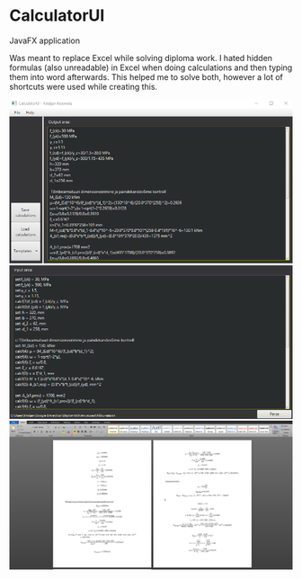 # CalculatorUI
JavaFX application

Was meant to replace Excel while solving diploma work. I hated hidden formulas (also unreadable) in Excel when doing calculations and then typing them into word afterwards. This helped me to solve both, however a lot of shortcuts were used while creating this.

![alt text](https://github.com/Jollerr/CalculatorUI/blob/master/intro.png)
![alt text](https://github.com/Jollerr/CalculatorUI/blob/master/output-example.PNG)
